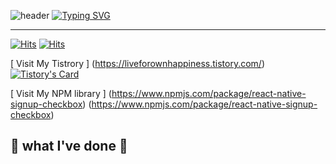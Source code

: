 ![header](https://capsule-render.vercel.app/api?type=waving&color=6994CDEE&text=&animation=twinkling&height=80)
[![Typing SVG](https://readme-typing-svg.demolab.com?font=Alkatra&weight=500&size=45&duration=3500&pause=3&color=6994CDEE&center=false&vCenter=false&multiline=true&repeat=true&width=1000&height=100&lines=Welcome+to+liveforownhappiness's+GitHub!👋)](https://git.io/typing-svg)
 
-------

[![Hits](https://hits.seeyoufarm.com/api/count/incr/badge.svg?url=https%3A%2F%2Fliveforownhappiness.tistory.com&count_bg=%23FE5849&title_bg=%23555555&icon=&icon_color=%23E7E7E7&title=Tistory&edge_flat=false)](https://hits.seeyoufarm.com)
[![Hits](https://hits.seeyoufarm.com/api/count/incr/badge.svg?url=https%3A%2F%2Fgithub.com%2Fliveforownhappiness&count_bg=%2379C83D&title_bg=%23555555&icon=&icon_color=%23E7E7E7&title=GitHub&edge_flat=false)](https://hits.seeyoufarm.com)


[ Visit My Tistrory ] (https://liveforownhappiness.tistory.com/)
[![Tistory's Card](https://github-readme-tistory-card.vercel.app/api?name=liveforownhappiness&theme=default)](https://easyhomputer.tistory.com)

[ Visit My NPM library ]
(https://www.npmjs.com/package/react-native-signup-checkbox)
(https://www.npmjs.com/package/react-native-signup-checkbox)


## 🔨 what I've done 🔨
